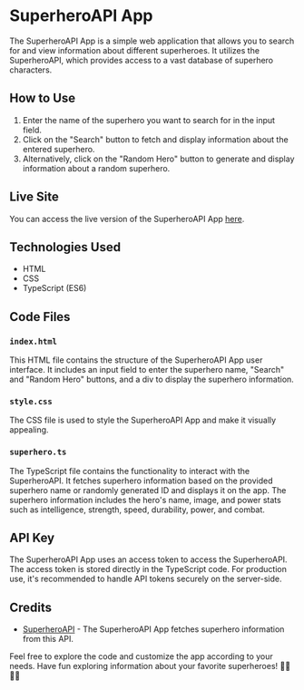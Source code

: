 # SuperheroAPI App

The SuperheroAPI App is a simple web application that allows you to search for and view information about different superheroes. It utilizes the SuperheroAPI, which provides access to a vast database of superhero characters.

## How to Use

1. Enter the name of the superhero you want to search for in the input field.
2. Click on the "Search" button to fetch and display information about the entered superhero.
3. Alternatively, click on the "Random Hero" button to generate and display information about a random superhero.

## Live Site

You can access the live version of the SuperheroAPI App [here](https://main--papaya-panda-332385.netlify.app/).

## Technologies Used

- HTML
- CSS
- TypeScript (ES6)

## Code Files

### `index.html`

This HTML file contains the structure of the SuperheroAPI App user interface. It includes an input field to enter the superhero name, "Search" and "Random Hero" buttons, and a div to display the superhero information.

### `style.css`

The CSS file is used to style the SuperheroAPI App and make it visually appealing.

### `superhero.ts`

The TypeScript file contains the functionality to interact with the SuperheroAPI. It fetches superhero information based on the provided superhero name or randomly generated ID and displays it on the app. The superhero information includes the hero's name, image, and power stats such as intelligence, strength, speed, durability, power, and combat.

## API Key

The SuperheroAPI App uses an access token to access the SuperheroAPI. The access token is stored directly in the TypeScript code. For production use, it's recommended to handle API tokens securely on the server-side.

## Credits

- [SuperheroAPI](https://superheroapi.com/) - The SuperheroAPI App fetches superhero information from this API.

Feel free to explore the code and customize the app according to your needs. Have fun exploring information about your favorite superheroes! 🦸‍♂️🦸‍♀️
